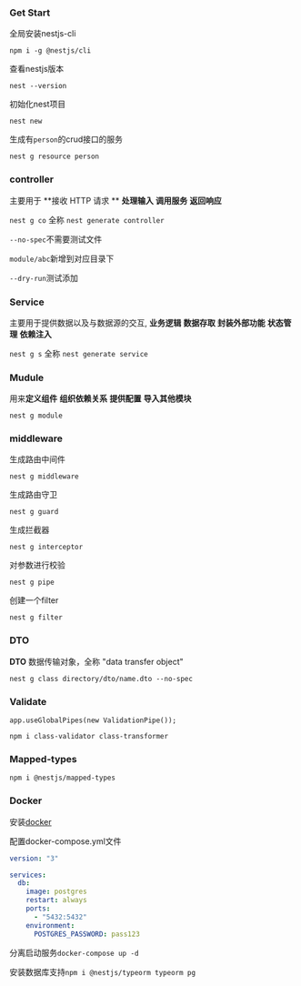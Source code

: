### Get Start

全局安装nestjs-cli

`npm i -g @nestjs/cli`

查看nestjs版本

`nest --version`

初始化nest项目

`nest new`

生成有`person`的crud接口的服务

`nest g resource person`

### controller

主要用于 **接收 HTTP 请求 ** **处理输入** **调用服务** **返回响应**

`nest g co` 全称 `nest generate controller` 

 `--no-spec`不需要测试文件

`module/abc`新增到对应目录下

`--dry-run`测试添加

### Service

主要用于提供数据以及与数据源的交互, **业务逻辑** **数据存取** **封装外部功能** **状态管理** **依赖注入**

`nest g s` 全称 `nest generate service`

### Mudule

用来**定义组件** **组织依赖关系** **提供配置** **导入其他模块**

`nest g module` 

### middleware

生成路由中间件

`nest g middleware`

生成路由守卫

`nest g guard`

生成拦截器

`nest g interceptor`

对参数进行校验

`nest g pipe`

创建一个filter

`nest g filter`

### DTO

**DTO** 数据传输对象，全称 "data transfer object"

`nest g class directory/dto/name.dto --no-spec`

### Validate

`app.useGlobalPipes(new ValidationPipe());`

`npm i class-validator class-transformer`

### Mapped-types

`npm i @nestjs/mapped-types`

### Docker

安装[docker](https://docker.com)

配置docker-compose.yml文件

```yaml
version: "3"

services:
  db:
    image: postgres
    restart: always
    ports:
      - "5432:5432"
    environment:
      POSTGRES_PASSWORD: pass123
```

分离启动服务`docker-compose up -d`

安装数据库支持`npm i @nestjs/typeorm typeorm pg`
